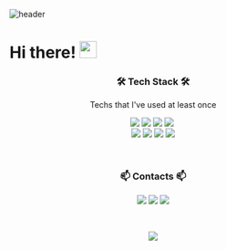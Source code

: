 ![header](https://capsule-render.vercel.app/api?type=wave&color=gradient&height=300&section=header&text=Pozafly&fontSize=90)

# Hi there! <img src="https://emojis.slackmojis.com/emojis/images/1611981042/12288/nyan_wallstreetbets.gif?1611981042" width="30"/> 

<h3 align="center">🛠 Tech Stack 🛠</h3>

<p align="center"> Techs that I've used at least once </p>

<p align="center">
  <img src="https://img.shields.io/badge/react-0088CC?style=flat&logo=React&logoColor=white"/>
  <img src="https://img.shields.io/badge/vue-4FC08D?style=flat&logo=Vue.js&logoColor=white"/>
  <img src="https://img.shields.io/badge/Javascript-ffb13b?style=flat&logo=javascript&logoColor=white"/> 
  <img src="https://img.shields.io/badge/css-1572B6?style=flat&logo=css3&logoColor=white"/></a>&nbsp 
  <br>
  <img src="https://img.shields.io/badge/Java-007396?style=flat&logo=Java&logoColor=white"/>
  <img src="https://img.shields.io/badge/SpringBoot-6DB33F?style=flat&logo=Spring&logoColor=white"/>
  <img src="https://img.shields.io/badge/Mysql-E6B91E?style=flat&logo=MySql&logoColor=white"/>
  <img src="https://img.shields.io/badge/aws-333664?style=flat&logo=amazon-aws&logoColor=white"/>
</p>

<br/>

<h3 align="center">📫 Contacts 📫</h3>

<p align="center">
  <a href="https://pozafly.github.io/"><img src="https://img.shields.io/badge/Tech_Blog-blue?logo=Gatsby&logoColor=white" /></a>
  <a href="https://www.instagram.com/pozafly_/"><img src="https://img.shields.io/badge/Instagram-E4405F?style=flat&logo=Instagram&logoColor=white&link=https://www.instagram.com/pozafly_/"/></a>&nbsp;<a href="mailto:pozafly@gmail.com"><img src="https://img.shields.io/badge/Gmail-d14836?style=flat&logo=Gmail&logoColor=white&link=viliketh1s98@naver.com"/></a>
</p>

<br/>

<p align="center">
  <img src="https://hits.seeyoufarm.com/api/count/incr/badge.svg?url=https%3A%2F%2Fgithub.com%2Fpozafly&count_bg=%235474E9&title_bg=%23555555&icon=github.svg&icon_color=%23E7E7E7&title=hits&edge_flat=false" />
</p>
